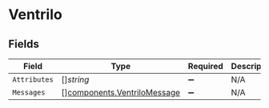 # Ventrilo


## Fields

| Field                                                                      | Type                                                                       | Required                                                                   | Description                                                                |
| -------------------------------------------------------------------------- | -------------------------------------------------------------------------- | -------------------------------------------------------------------------- | -------------------------------------------------------------------------- |
| `Attributes`                                                               | []*string*                                                                 | :heavy_minus_sign:                                                         | N/A                                                                        |
| `Messages`                                                                 | [][components.VentriloMessage](../../models/components/ventrilomessage.md) | :heavy_minus_sign:                                                         | N/A                                                                        |